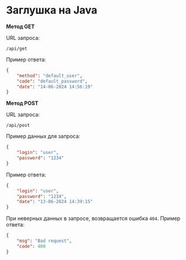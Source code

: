 # Заглушка на Java

**Метод GET**

URL запроса:
```
/api/get
```
Пример ответа:

```json
{
    "method": "default_user",
    "code": "default_password",
    "date": "14-06-2024 14:56:19"
}
```

**Метод POST**

URL запроса:
```
/api/post
```

Пример данных для запроса:
```json
{
    "login": "user",
    "password": "1234"
}
```

Пример ответа:
```json
{
    "login": "user",
    "password": "1234",
    "date": "13-06-2024 14:39:15"
}
```

При неверных данных в запросе, возвращается ошибка ```404```. Пример ответа:
```json
{
    "msg": "Bad request",
    "code": 400
}
```
